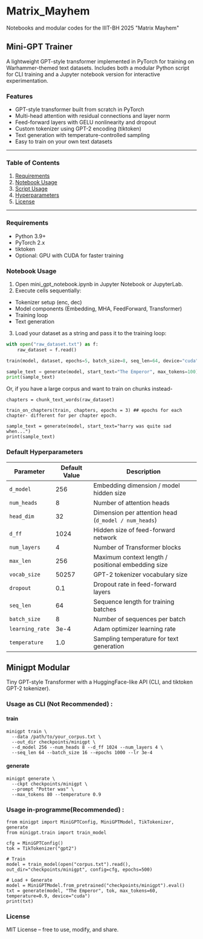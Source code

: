 # Matrix_Mayhem
Notebooks and modular codes for the IIIT-BH 2025 "Matrix Mayhem" 

## Mini-GPT Trainer
A lightweight GPT-style transformer implemented in PyTorch for training on Warhammer-themed text datasets. Includes both a modular Python script for CLI training and a Jupyter notebook version for interactive experimentation.

### Features
- GPT-style transformer built from scratch in PyTorch
- Multi-head attention with residual connections and layer norm
- Feed-forward layers with GELU nonlinearity and dropout
- Custom tokenizer using GPT-2 encoding (tiktoken)
- Text generation with temperature-controlled sampling
- Easy to train on your own text datasets

---

### Table of Contents

1. [Requirements](#requirements)  
2. [Notebook Usage](#notebook-usage)  
3. [Script Usage](#script-usage)  
4. [Hyperparameters](#default-hyperparameters)  
5. [License](#license)  

---

### Requirements

- Python 3.9+  
- PyTorch 2.x  
- tiktoken  
- Optional: GPU with CUDA for faster training 

### Notebook Usage

1) Open mini_gpt_notebook.ipynb in Jupyter Notebook or JupyterLab.
2) Execute cells sequentially:
  - Tokenizer setup (enc, dec)
  - Model components (Embedding, MHA, FeedForward, Transformer)
  - Training loop
  - Text generation
3) Load your dataset as a string and pass it to the training loop:


```python
with open("raw_dataset.txt") as f:
    raw_dataset = f.read()

train(model, dataset, epochs=5, batch_size=8, seq_len=64, device="cuda")

sample_text = generate(model, start_text="The Emperor", max_tokens=100)
print(sample_text)
```

Or, if you have a large corpus and want to train on chunks instead-

```
chapters = chunk_text_words(raw_dataset)

train_on_chapters(train, chapters, epochs = 3) ## epochs for each chapter- different for per chapter epoch.

sample_text = generate(model, start_text="harry was quite sad when...")
print(sample_text)
```

### Default Hyperparameters

| Parameter      | Default Value | Description                                           |
|----------------|---------------|-------------------------------------------------------|
| `d_model`      | 256           | Embedding dimension / model hidden size               |
| `num_heads`    | 8             | Number of attention heads                             |
| `head_dim`     | 32            | Dimension per attention head (`d_model / num_heads`)  |
| `d_ff`         | 1024          | Hidden size of feed-forward network                   |
| `num_layers`   | 4             | Number of Transformer blocks                          |
| `max_len`      | 256           | Maximum context length / positional embedding size    |
| `vocab_size`   | 50257         | GPT-2 tokenizer vocabulary size                       |
| `dropout`      | 0.1           | Dropout rate in feed-forward layers                   |
| `seq_len`      | 64            | Sequence length for training batches                  |
| `batch_size`   | 8             | Number of sequences per batch                         |
| `learning_rate`| 3e-4          | Adam optimizer learning rate                          |
| `temperature`  | 1.0           | Sampling temperature for text generation              |

## Minigpt Modular

Tiny GPT-style Transformer with a HuggingFace-like API (CLI, and tiktoken GPT-2 tokenizer).

### Usage as CLI (Not Recommended) :
#### train
```
minigpt train \
  --data /path/to/your_corpus.txt \
  --out_dir checkpoints/minigpt \
  --d_model 256 --num_heads 8 --d_ff 1024 --num_layers 4 \
  --seq_len 64 --batch_size 16 --epochs 1000 --lr 3e-4
```
#### generate
```
minigpt generate \
  --ckpt checkpoints/minigpt \
  --prompt "Potter was" \
  --max_tokens 80 --temperature 0.9
```

### Usage in-programme(Recommended) :

```
from minigpt import MiniGPTConfig, MiniGPTModel, TikTokenizer, generate
from minigpt.train import train_model

cfg = MiniGPTConfig()
tok = TikTokenizer("gpt2")

# Train
model = train_model(open("corpus.txt").read(), out_dir="checkpoints/minigpt", config=cfg, epochs=500)

# Load + Generate
model = MiniGPTModel.from_pretrained("checkpoints/minigpt").eval()
txt = generate(model, "The Emperor", tok, max_tokens=60, temperature=0.9, device="cuda")
print(txt)
```

### License
MIT License – free to use, modify, and share.
